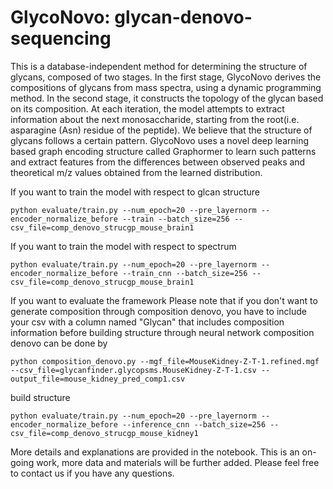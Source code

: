 # GlycoNovo: glycan-denovo-sequencing

This is a database-independent method for determining the structure of glycans, composed of two stages. In the first stage, GlycoNovo derives the compositions of glycans from mass spectra, using a dynamic programming method. In the second stage, it constructs the topology of the glycan based on its composition. At each iteration, the model attempts to extract information about the next monosaccharide, starting from the root(i.e. asparagine (Asn) residue of the peptide). We believe that the structure of glycans follows a certain pattern. GlycoNovo uses a novel deep learning based graph encoding structure called Graphormer to learn such patterns and extract features from the differences between observed peaks and theoretical m/z values obtained from the learned distribution.

If you want to train the model with respect to glcan structure
```
python evaluate/train.py --num_epoch=20 --pre_layernorm --encoder_normalize_before --train --batch_size=256 --csv_file=comp_denovo_strucgp_mouse_brain1
```


If you want to train the model with respect to spectrum
```
python evaluate/train.py --num_epoch=20 --pre_layernorm --encoder_normalize_before --train_cnn --batch_size=256 --csv_file=comp_denovo_strucgp_mouse_brain1
```


If you want to evaluate the framework
Please note that if you don't want to generate composition through composition denovo, you have to include your csv with a column named "Glycan" that includes composition information before building structure through neural network
composition denovo can be done by
```
python composition_denovo.py --mgf_file=MouseKidney-Z-T-1.refined.mgf --csv_file=glycanfinder.glycopsms.MouseKidney-Z-T-1.csv --output_file=mouse_kidney_pred_comp1.csv

```
build structure
```
python evaluate/train.py --num_epoch=20 --pre_layernorm --encoder_normalize_before --inference_cnn --batch_size=256 --csv_file=comp_denovo_strucgp_mouse_kidney1
```

More details and explanations are provided in the notebook. This is an on-going work, more data and materials will be further added. Please feel free to contact us if you have any questions.
